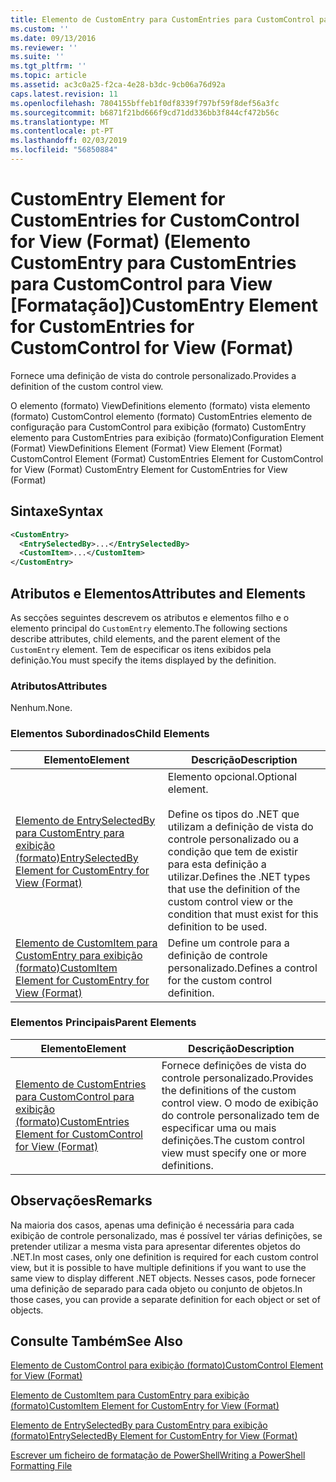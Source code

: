 ```yaml
---
title: Elemento de CustomEntry para CustomEntries para CustomControl para exibição (formato) | Documentos da Microsoft
ms.custom: ''
ms.date: 09/13/2016
ms.reviewer: ''
ms.suite: ''
ms.tgt_pltfrm: ''
ms.topic: article
ms.assetid: ac3c0a25-f2ca-4e28-b3dc-9cb06a76d92a
caps.latest.revision: 11
ms.openlocfilehash: 7804155bffeb1f0df8339f797bf59f8def56a3fc
ms.sourcegitcommit: b6871f21bd666f9cd71dd336bb3f844cf472b56c
ms.translationtype: MT
ms.contentlocale: pt-PT
ms.lasthandoff: 02/03/2019
ms.locfileid: "56850884"
---
```

# <a name="customentry-element-for-customentries-for-customcontrol-for-view-format"></a><span data-ttu-id="45492-102">CustomEntry Element for CustomEntries for CustomControl for View (Format) (Elemento CustomEntry para CustomEntries para CustomControl para View [Formatação])</span><span class="sxs-lookup"><span data-stu-id="45492-102">CustomEntry Element for CustomEntries for CustomControl for View (Format)</span></span>

<span data-ttu-id="45492-103">Fornece uma definição de vista do controle personalizado.</span><span class="sxs-lookup"><span data-stu-id="45492-103">Provides a definition of the custom control view.</span></span>

<span data-ttu-id="45492-104">O elemento (formato) ViewDefinitions elemento (formato) vista elemento (formato) CustomControl elemento (formato) CustomEntries elemento de configuração para CustomControl para exibição (formato) CustomEntry elemento para CustomEntries para exibição (formato)</span><span class="sxs-lookup"><span data-stu-id="45492-104">Configuration Element (Format) ViewDefinitions Element (Format) View Element (Format) CustomControl Element (Format) CustomEntries Element for CustomControl for View (Format) CustomEntry Element for CustomEntries for View (Format)</span></span>

## <a name="syntax"></a><span data-ttu-id="45492-105">Sintaxe</span><span class="sxs-lookup"><span data-stu-id="45492-105">Syntax</span></span>

```xml
<CustomEntry>
  <EntrySelectedBy>...</EntrySelectedBy>
  <CustomItem>...</CustomItem>
</CustomEntry>
```

## <a name="attributes-and-elements"></a><span data-ttu-id="45492-106">Atributos e Elementos</span><span class="sxs-lookup"><span data-stu-id="45492-106">Attributes and Elements</span></span>

<span data-ttu-id="45492-107">As secções seguintes descrevem os atributos e elementos filho e o elemento principal do `CustomEntry` elemento.</span><span class="sxs-lookup"><span data-stu-id="45492-107">The following sections describe attributes, child elements, and the parent element of the `CustomEntry` element.</span></span> <span data-ttu-id="45492-108">Tem de especificar os itens exibidos pela definição.</span><span class="sxs-lookup"><span data-stu-id="45492-108">You must specify the items displayed by the definition.</span></span>

### <a name="attributes"></a><span data-ttu-id="45492-109">Atributos</span><span class="sxs-lookup"><span data-stu-id="45492-109">Attributes</span></span>

<span data-ttu-id="45492-110">Nenhum.</span><span class="sxs-lookup"><span data-stu-id="45492-110">None.</span></span>

### <a name="child-elements"></a><span data-ttu-id="45492-111">Elementos Subordinados</span><span class="sxs-lookup"><span data-stu-id="45492-111">Child Elements</span></span>

|<span data-ttu-id="45492-112">Elemento</span><span class="sxs-lookup"><span data-stu-id="45492-112">Element</span></span>|<span data-ttu-id="45492-113">Descrição</span><span class="sxs-lookup"><span data-stu-id="45492-113">Description</span></span>|
|-------------|-----------------|
|[<span data-ttu-id="45492-114">Elemento de EntrySelectedBy para CustomEntry para exibição (formato)</span><span class="sxs-lookup"><span data-stu-id="45492-114">EntrySelectedBy Element for CustomEntry for View (Format)</span></span>](./entryselectedby-element-for-customentry-for-customcontrol-for-view-format.md)|<span data-ttu-id="45492-115">Elemento opcional.</span><span class="sxs-lookup"><span data-stu-id="45492-115">Optional element.</span></span><br /><br /> <span data-ttu-id="45492-116">Define os tipos do .NET que utilizam a definição de vista do controle personalizado ou a condição que tem de existir para esta definição a utilizar.</span><span class="sxs-lookup"><span data-stu-id="45492-116">Defines the .NET types that use the definition of the custom control view or the condition that must exist for this definition to be used.</span></span>|
|[<span data-ttu-id="45492-117">Elemento de CustomItem para CustomEntry para exibição (formato)</span><span class="sxs-lookup"><span data-stu-id="45492-117">CustomItem Element for CustomEntry for View (Format)</span></span>](./customitem-element-for-customentry-for-customcontrol-for-view-format.md)|<span data-ttu-id="45492-118">Define um controle para a definição de controle personalizado.</span><span class="sxs-lookup"><span data-stu-id="45492-118">Defines a control for the custom control definition.</span></span>|

### <a name="parent-elements"></a><span data-ttu-id="45492-119">Elementos Principais</span><span class="sxs-lookup"><span data-stu-id="45492-119">Parent Elements</span></span>

|<span data-ttu-id="45492-120">Elemento</span><span class="sxs-lookup"><span data-stu-id="45492-120">Element</span></span>|<span data-ttu-id="45492-121">Descrição</span><span class="sxs-lookup"><span data-stu-id="45492-121">Description</span></span>|
|-------------|-----------------|
|[<span data-ttu-id="45492-122">Elemento de CustomEntries para CustomControl para exibição (formato)</span><span class="sxs-lookup"><span data-stu-id="45492-122">CustomEntries Element for CustomControl for View (Format)</span></span>](./customentries-element-for-customcontrol-for-view-format.md)|<span data-ttu-id="45492-123">Fornece definições de vista do controle personalizado.</span><span class="sxs-lookup"><span data-stu-id="45492-123">Provides the definitions of the custom control view.</span></span> <span data-ttu-id="45492-124">O modo de exibição do controle personalizado tem de especificar uma ou mais definições.</span><span class="sxs-lookup"><span data-stu-id="45492-124">The custom control view must specify one or more definitions.</span></span>|

## <a name="remarks"></a><span data-ttu-id="45492-125">Observações</span><span class="sxs-lookup"><span data-stu-id="45492-125">Remarks</span></span>

<span data-ttu-id="45492-126">Na maioria dos casos, apenas uma definição é necessária para cada exibição de controle personalizado, mas é possível ter várias definições, se pretender utilizar a mesma vista para apresentar diferentes objetos do .NET.</span><span class="sxs-lookup"><span data-stu-id="45492-126">In most cases, only one definition is required for each custom control view, but it is possible to have multiple definitions if you want to use the same view to display different .NET objects.</span></span> <span data-ttu-id="45492-127">Nesses casos, pode fornecer uma definição de separado para cada objeto ou conjunto de objetos.</span><span class="sxs-lookup"><span data-stu-id="45492-127">In those cases, you can provide a separate definition for each object or set of objects.</span></span>

## <a name="see-also"></a><span data-ttu-id="45492-128">Consulte Também</span><span class="sxs-lookup"><span data-stu-id="45492-128">See Also</span></span>

[<span data-ttu-id="45492-129">Elemento de CustomControl para exibição (formato)</span><span class="sxs-lookup"><span data-stu-id="45492-129">CustomControl Element for View (Format)</span></span>](./customcontrol-element-for-view-format.md)

[<span data-ttu-id="45492-130">Elemento de CustomItem para CustomEntry para exibição (formato)</span><span class="sxs-lookup"><span data-stu-id="45492-130">CustomItem Element for CustomEntry for View (Format)</span></span>](./customitem-element-for-customentry-for-customcontrol-for-view-format.md)

[<span data-ttu-id="45492-131">Elemento de EntrySelectedBy para CustomEntry para exibição (formato)</span><span class="sxs-lookup"><span data-stu-id="45492-131">EntrySelectedBy Element for CustomEntry for View (Format)</span></span>](./entryselectedby-element-for-customentry-for-customcontrol-for-view-format.md)

[<span data-ttu-id="45492-132">Escrever um ficheiro de formatação de PowerShell</span><span class="sxs-lookup"><span data-stu-id="45492-132">Writing a PowerShell Formatting File</span></span>](./writing-a-powershell-formatting-file.md)
